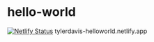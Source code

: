 # hello-world

[![Netlify Status](https://api.netlify.com/api/v1/badges/55efe4d0-0f9b-4369-8664-b087684f21e8/deploy-status)](https://app.netlify.com/sites/tylerdavis-helloworld/deploys)
tylerdavis-helloworld.netlify.app
